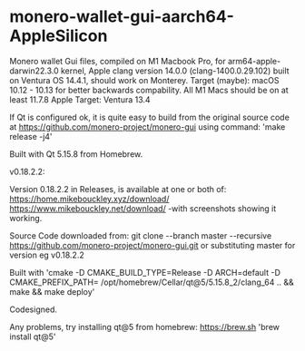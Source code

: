 # monero-wallet-gui-aarch64-AppleSilicon

Monero wallet Gui files, compiled on M1 Macbook Pro, for arm64-apple-darwin22.3.0 kernel, Apple clang version 14.0.0 (clang-1400.0.29.102)
built on Ventura OS 14.4.1, should work on Monterey. 
Target (maybe): macOS 10.12 - 10.13 for better backwards compability. All M1 Macs should be on at least 11.7.8
Apple Target: Ventura 13.4

If Qt is configured ok, it is quite easy to build from the original source code at https://github.com/monero-project/monero-gui using command: 'make release -j4'

Built with Qt 5.15.8 from Homebrew.

v0.18.2.2:

Version 0.18.2.2 in Releases, is available at one or both of:
https://home.mikebouckley.xyz/download/
https://www.mikebouckley.net/download/
-with screenshots showing it working.


Source Code downloaded from:
git clone --branch master --recursive https://github.com/monero-project/monero-gui.git
or substituting master for version eg v0.18.2.2

Built with 'cmake -D CMAKE_BUILD_TYPE=Release -D ARCH=default -D CMAKE_PREFIX_PATH= /opt/homebrew/Cellar/qt@5/5.15.8_2/clang_64 ..
&& make
&& make deploy'

Codesigned.

Any problems, try installing qt@5 from homebrew: https://brew.sh 'brew install qt@5'



